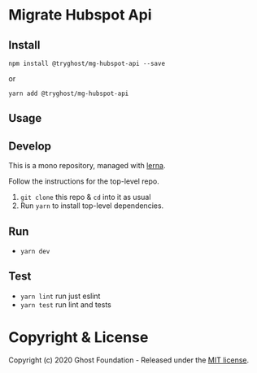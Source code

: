 # Migrate Hubspot Api

## Install

`npm install @tryghost/mg-hubspot-api --save`

or

`yarn add @tryghost/mg-hubspot-api`


## Usage


## Develop

This is a mono repository, managed with [lerna](https://lernajs.io/).

Follow the instructions for the top-level repo.
1. `git clone` this repo & `cd` into it as usual
2. Run `yarn` to install top-level dependencies.


## Run

- `yarn dev`


## Test

- `yarn lint` run just eslint
- `yarn test` run lint and tests




# Copyright & License

Copyright (c) 2020 Ghost Foundation - Released under the [MIT license](LICENSE).
